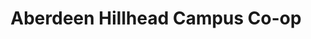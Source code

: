 ---
title: "Aberdeen Hillhead Campus Co-op"
url: /aberdeen/aberdeen-hillhead-campus-co-op/
shop: Lebensmittel
---